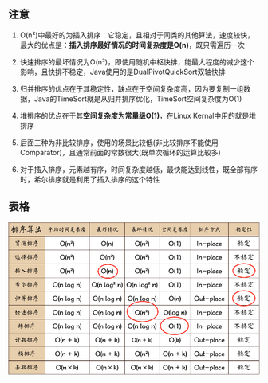 ## 注意
1. O(n²)中最好的为插入排序：它稳定，且相对于同类的其他算法，速度较快，最大的优点是：**插入排序最好情况的时间复杂度是O(n)**，既只需遍历一次

2. 快速排序的最坏情况为O(n²)，即使用随机中枢快排，能最大程度的减少这个影响，且快排不稳定，Java使用的是DualPivotQuickSort双轴快排

3. 归并排序的优点在于其稳定性，缺点在于空间复杂度高，因为要复制一组数据，Java的TimeSort就是从归并排序优化，TimeSort空间复杂度为O(1)

4. 堆排序的优点在于其**空间复杂度为常量级O(1)**，在Linux Kernal中用的就是堆排序

5. 后面三种为非比较排序，使用的场景比较低(非比较排序不能使用Comparator)，且通常前面的常数很大(既单次循环的运算比较多)

6. 对于插入排序，元素越有序，时间复杂度越低，最快能达到线性，既全部有序时，希尔排序就是利用了插入排序的这个特性

## 表格
<img src="../assets/排序算法.png" style="zoom:80%;" />
